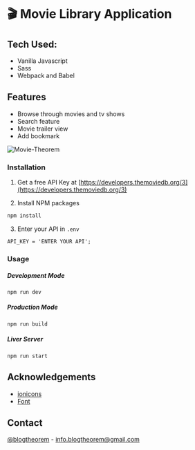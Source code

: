 # 🎬 Movie Library Application

## Tech Used:
* Vanilla Javascript
* Sass
* Webpack and Babel

## Features 
* Browse through movies and tv shows
* Search feature
* Movie trailer view
* Add bookmark

![Movie-Theorem](https://user-images.githubusercontent.com/6918020/103407647-67d9e980-4b85-11eb-935b-064cef845a04.png)

### Installation

1. Get a free API Key at [https://developers.themoviedb.org/3](https://developers.themoviedb.org/3)

2. Install NPM packages

```sh
npm install
```

3. Enter your API in `.env`

```JS
API_KEY = 'ENTER YOUR API';
```

### Usage

##### Development Mode

```shell
npm run dev
```

##### Production Mode

```shell
npm run build
```

##### Liver Server 

```shell
npm run start
```

<!-- ACKNOWLEDGEMENTS -->

## Acknowledgements

- [ionicons](https://ionicons.com/v2/)
- [Font](https://fonts.google.com/specimen/Hind)

<!-- CONTACT -->

## Contact

[@blogtheorem](https://www.instagram.com/blogtheorem) - info.blogtheorem@gmail.com
